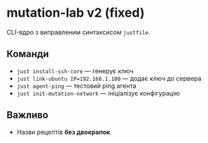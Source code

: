 # mutation-lab v2 (fixed)

CLI-ядро з виправленим синтаксисом `justfile`.

## Команди

- `just install-ssh-core` — генерує ключ
- `just link-ubuntu IP=192.168.1.100` — додає ключ до сервера
- `just agent-ping` — тестовий ping агента
- `just init-mutation-network` — ініціалізує конфігурацію

## Важливо

- Назви рецептів **без двокрапок**.